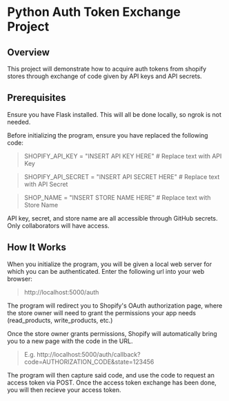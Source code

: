 # Python Auth Token Exchange Project

## Overview 

This project will demonstrate how to acquire auth tokens from shopify stores through exchange of code given by API keys and API secrets.

## Prerequisites

Ensure you have Flask installed. This will all be done locally, so ngrok is not needed.

Before initializing the program, ensure you have replaced the following code:

> SHOPIFY_API_KEY = "INSERT API KEY HERE"  # Replace text with API Key

> SHOPIFY_API_SECRET = "INSERT API SECRET HERE"  # Replace text with API Secret

> SHOP_NAME = "INSERT STORE NAME HERE" # Replace text with Store Name

API key, secret, and store name are all accessible through GitHub secrets. Only collaborators will have access.

## How It Works


When you initialize the program, you will be given a local web server for which you can be authenticated. Enter the following url into your web browser:

> http://localhost:5000/auth

The program will redirect you to Shopify's OAuth authorization page, where the store owner will need to grant the permissions your app needs (read_products, write_products, etc.)

Once the store owner grants permissions, Shopify will automatically bring you to a new page with the code in the URL.

> E.g. http://localhost:5000/auth/callback?code=AUTHORIZATION_CODE&state=123456

The program will then capture said code, and use the code to request an access token via POST. Once the access token exchange has been done, you will then recieve your access token.






